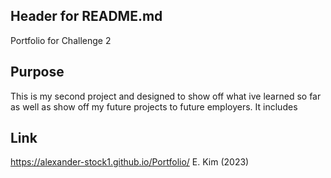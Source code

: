 ## Header for README.md
Portfolio for Challenge 2
## Purpose
This is my second project and designed to show off what ive learned so far as well as show off my future projects to future employers. It includes 
## Link
https://alexander-stock1.github.io/Portfolio/
E. Kim (2023)